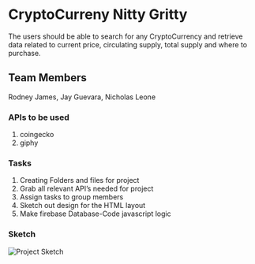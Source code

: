 # CryptoCurreny Nitty Gritty
The users should be able to search for any CryptoCurrency and retrieve data related to current price, circulating supply, total supply and where to purchase.

## Team Members
Rodney James, Jay Guevara, Nicholas Leone

### APIs to be used
1. coingecko
2. giphy

### Tasks
1. Creating Folders and files for project
2. Grab all relevant API’s needed for project
3. Assign tasks to group members
4. Sketch out design for the HTML layout
5. Make firebase Database-Code javascript logic

### Sketch
![Project Sketch](/images/projectSketch.png)

